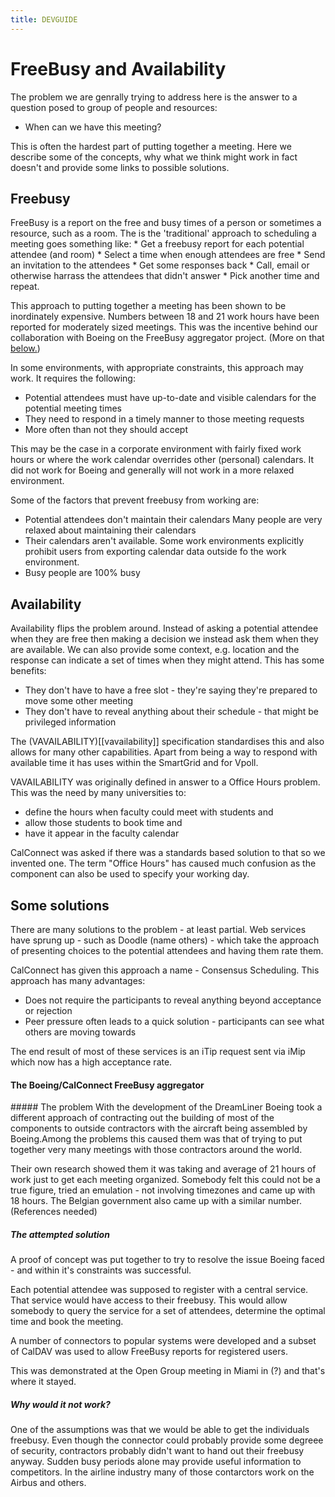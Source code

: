 ```yaml
---
title: DEVGUIDE
---
```


# FreeBusy and Availability
The problem we are genrally trying to address here is the answer to a question posed to  group of people and resources:

   * When can we have this meeting?

This is often the hardest part of putting together a meeting. Here we describe some of the concepts, why what we think might work in fact doesn't and provide some links to possible solutions.

## Freebusy
FreeBusy is a report on the free and busy times of a person or sometimes a resource, such as a room. The is the 'traditional' approach to scheduling a meeting goes something like:
    *  Get a freebusy report for each potential attendee (and room)
    *  Select a time when enough attendees are free
    *  Send an invitation to the attendees
    *  Get some responses back
    *  Call, email or otherwise harrass the attendees that didn't answer
    *  Pick another time and repeat.
    
This approach to putting together a meeting has been shown to be inordinately expensive. Numbers between 18 and 21 work hours have been reported for moderately sized meetings. This was the incentive behind our collaboration with Boeing on the FreeBusy aggregator project. (More on that [below.](#Aggregator))

In some environments, with appropriate constraints, this approach may work. It requires the following:
 
   *  Potential attendees must have up-to-date and visible calendars for the potential meeting times
   *  They need to respond in a timely manner to those meeting requests
   *  More often than not they should accept
   
This may be the case in a corporate environment with fairly fixed work hours or where the work calendar overrides other (personal) calendars. It did not work for Boeing and generally will not work in a more relaxed environment.

Some of the factors that prevent freebusy from working are:
 
   *  Potential attendees don't maintain their calendars
      Many people are very relaxed about maintaining their calendars
   *  Their calendars aren't available.
      Some work environments explicitly prohibit users from exporting calendar data outside fo the work environment.
   *  Busy people are 100% busy
   
## Availability
Availability flips the problem around. Instead of asking a potential attendee when they are free then making a decision we instead ask them when they are available. We can also provide some context, e.g. location and the response can indicate a set of times when they might attend. This has some benefits:

   * They don't have to have a free slot - they're saying they're prepared to move some other meeting
   * They don't have to reveal anything about their schedule - that might be privileged information
   
The (VAVAILABILITY)[[vavailability]] specification standardises this and also allows for many other capabilities. Apart from being a way to respond with available time it has uses within the SmartGrid and for Vpoll.

VAVAILABILITY was originally defined in answer to a Office Hours problem. This was the need by many universities to:
   *  define the hours when faculty could meet with students and 
   *  allow those students to book time and 
   *  have it appear in the faculty calendar

CalConnect was asked if there was a standards based solution to that so we invented one. The term "Office Hours" has caused much confusion as the component can also be used to specify your working day.

## Some solutions
There are many solutions to the problem - at least partial. Web services have sprung up - such as Doodle (name others) - which take the approach of presenting choices to the potential attendees and having them rate them.

CalConnect has given this approach a name - Consensus Scheduling. This approach has many advantages:

   *  Does not require the participants to reveal anything beyond acceptance or rejection
   *  Peer pressure often leads to a quick solution - participants can see what others are moving towards
   
The end result of most of these services is an iTip request sent via iMip which now has a high acceptance rate.

<h4 id="Aggregator">The Boeing/CalConnect FreeBusy aggregator</h4>
##### The problem
With the development of the DreamLiner Boeing took a different approach of contracting out the building of most of the components to outside contractors with the aircraft being assembled by Boeing.Among the problems this caused them was that of trying to put together very many meetings with those contractors around the world.

Their own research showed them it was taking and average of 21 hours of work just to get each meeting organized. Somebody felt this could not be a true figure, tried an emulation - not involving timezones and came up with 18 hours. The Belgian government also came up with a similar number. (References needed)

##### The attempted solution
A proof of concept was put together to try to resolve the issue Boeing faced - and within it's constraints was successful. 
 
Each potential attendee was supposed to register with a central service. That service would have access to their freebusy. This would allow somebody to query the service for a set of attendees, determine the optimal time and book the meeting.

A number of connectors to popular systems were developed and a subset of CalDAV was used to allow FreeBusy reports for registered users. 
 
This was demonstrated at the Open Group meeting in Miami in (?) and that's where it stayed.

##### Why would it not work?
One of the assumptions was that we would be able to get the individuals freebusy. Even though the connector could probably provide some degreee of security, contractors probably didn't want to hand out their freebusy anyway. Sudden busy periods alone may provide useful information to competitors. In the airline industry many of those contarctors work on the Airbus and others.  